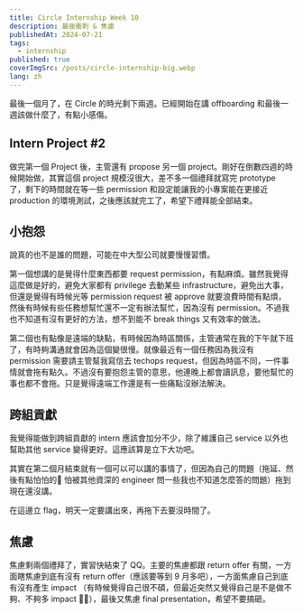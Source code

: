 ```yaml
---
title: Circle Internship Week 10
description: 最後衝刺 & 焦慮
publishedAt: 2024-07-21
tags:
  - internship
published: true
coverImgSrc: /posts/circle-internship-big.webp
lang: zh
---
```

最後一個月了，在 Circle 的時光剩下兩週。已經開始在講 offboarding 和最後一週該做什麼了，有點小感傷。

## Intern Project #2

做完第一個 Project 後，主管還有 propose 另一個 project。剛好在倒數四週的時候開始做，其實這個 project 規模沒很大，差不多一個禮拜就寫完 prototype 了，剩下的時間就在等一些 permission 和設定能讓我的小專案能在更接近 production 的環境測試，之後應該就完工了，希望下禮拜能全部結束。

## 小抱怨

說真的也不是誰的問題，可能在中大型公司就要慢慢習慣。

第一個想講的是覺得什麼東西都要 request permission，有點麻煩。雖然我覺得這麼做是好的，避免大家都有 privilege 去動某些 infrastructure，避免出大事，但還是覺得有時候光等 permission request 被 approve 就要浪費時間有點煩，然後有時候有些任務想幫忙還不一定有辦法幫忙，因為沒有 permission。不過我也不知道有沒有更好的方法，想不到能不 break things 又有效率的做法。

第二個也有點像是遠端的缺點，有時候因為時區關係，主管通常在我的下午就下班了，有時夠溝通就會因為這個變很慢。就像最近有一個任務因為我沒有 permission 需要請主管幫我寫信去 techops request，但因為時區不同，一件事情就會拖有點久。不過沒有要抱怨主管的意思，他連晚上都會讀訊息，要他幫忙的事也都不會拖。只是覺得遠端工作還是有一些痛點沒辦法解決。

## 跨組貢獻

我覺得能做到跨組貢獻的 intern 應該會加分不少，除了維護自己 service 以外也幫助其他 service 變得更好。這應該算是立下大功吧。

其實在第二個月結束就有一個可以可以講的事情了，但因為自己的問題（拖延、然後有點怕怕的🥲 怕被其他資深的 engineer 問一些我也不知道怎麼答的問題）拖到現在還沒講。

在這邊立 flag，明天一定要講出來，再拖下去要沒時間了。

## 焦慮

焦慮剩兩個禮拜了，實習快結束了 QQ。主要的焦慮都跟 return offer 有關，一方面瞎焦慮到底有沒有 return offer（應該要等到 9 月多吧），一方面焦慮自己到底有沒有產生 impact （有時候覺得自己很不碩，但最近突然又覺得自己是不是做不夠、不夠多 impact 😮‍💨），最後又焦慮 final presentation，希望不要搞砸。
